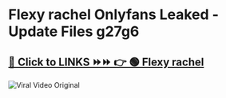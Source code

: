
 # Flexy rachel Onlyfans Leaked - Update Files g27g6

## <h2><a href="https://clipsfans.com/Flexy_rachel&ref=git">🔗 Click to LINKS ⏩⏩ 👉 🟢 Flexy rachel </a></h2>

<a href="https://clipsfans.com/Flexy_rachel&ref=git" rel="nofollow" data-target="animated-image.originalLink"><img src="https://i.ibb.co.com/xMMVF88/686577567.gif" alt="Viral Video Original" style="max-width: 100%; display: inline-block;" data-target="animated-image.originalImage"></a>

